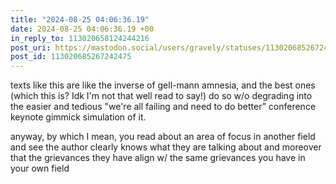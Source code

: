 ```yaml
---
title: "2024-08-25 04:06:36.19"
date: 2024-08-25 04:06:36.19 +00
in_reply_to: 113020658124244216
post_uri: https://mastodon.social/users/gravely/statuses/113020685267242475
post_id: 113020685267242475
---
```

texts like this are like the inverse of gell-mann amnesia, and the best ones (which this is? Idk I'm not that well read to say!) do so w/o degrading into the easier and tedious "we're all failing and need to do better” conference keynote gimmick simulation of it.

anyway, by which I mean, you read about an area of focus in another field and see the author clearly knows what they are talking about and moreover that the grievances they have align w/ the same grievances you have in your own field


